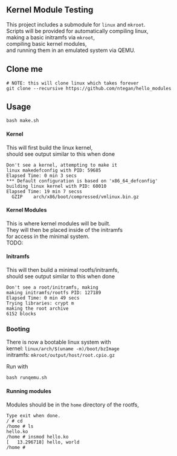 ## Kernel Module Testing
This project includes a submodule for `linux` and `mkroot`.  
Scripts will be provided for automatically compiling linux,  
making a basic initramfs via `mkroot`,  
compiling basic kernel modules,  
and running them in an emulated system via QEMU.

## Clone me
```
# NOTE: this will clone linux which takes forever
git clone --recursive https://github.com/ntegan/hello_modules
```

## Usage
```
bash make.sh
```

#### Kernel
This will first build the linux kernel,  
should see output similar to this when done
```
Don't see a kernel, attempting to make it
linux makedefconfig with PID: 59685
Elapsed Time: 0 min 3 secs
*** Default configuration is based on 'x86_64_defconfig'
building linux kernel with PID: 60010
Elapsed Time: 19 min 7 secss
  GZIP    arch/x86/boot/compressed/vmlinux.bin.gz
```

#### Kernel Modules
This is where kernel modules will be built.  
They will then be placed inside of the initramfs  
for access in the minimal system.  
TODO:


#### Initramfs
This will then build a minimal rootfs/initramfs,  
should see output similar to this when done
```
Don't see a root/initramfs, making
making initramfs/rootfs PID: 127189
Elapsed Time: 0 min 49 secs
Trying libraries: crypt m
making the root archive
6152 blocks
```

### Booting
There is now a bootable linux system with  
kernel: `linux/arch/$(uname -m)/boot/bzImage`  
initramfs: `mkroot/output/host/root.cpio.gz`  

Run with  
```
bash runqemu.sh
```

#### Running modules
Modules should be in the `home` directory of the rootfs,  
```
Type exit when done.
/ # cd
/home # ls
hello.ko
/home # insmod hello.ko 
[   13.296718] hello, world
/home # 
```




